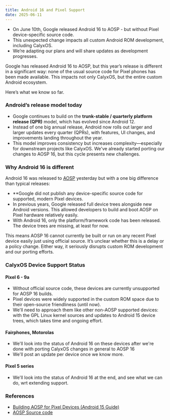 ```yaml
---
title: Android 16 and Pixel Support
date: 2025-06-11
---
```


* On June 10th, Google released Android 16 to AOSP - but without Pixel device-specific source code.
* This unexpected change impacts all custom Android ROM development, including CalyxOS.
* We’re adapting our plans and will share updates as development progresses.

Google has released Android 16 to AOSP, but this year’s release is different in a significant way: none of the usual source code for Pixel phones has been made available. This impacts not only CalyxOS, but the entire custom Android ecosystem.

Here’s what we know so far.

### Android’s release model today

* Google continues to build on the **trunk-stable / quarterly platform release (QPR)** model, which has evolved since Android 12.
* Instead of one big annual release, Android now rolls out larger and larger updates every quarter (QPRs), with features, UI changes, and improvements landing throughout the year.
* This model improves consistency but increases complexity—especially for downstream projects like CalyxOS. We've already started porting our changes to AOSP 16, but this cycle presents new challenges.

### Why Android 16 is different

Android 16 was released to [AOSP](https://android.googlesource.com/platform/manifest/+/android-16.0.0_r1) yesterday but with a one big difference than typical releases:
* **Google did not publish any device-specific source code for supported, modern Pixel devices.
* In previous years, Google released full device trees alongside new Android versions. This allowed developers to build and boot AOSP on Pixel hardware relatively easily.
* With Android 16, only the platform/framework code has been released. The device trees are missing, at least for now.

This means AOSP 16 cannot currently be built or run on any recent Pixel device easily just using official source. It’s unclear whether this is a delay or a policy change. Either way, it seriously disrupts custom ROM development and our porting efforts.

### CalyxOS Device Support Status
#### Pixel 6 - 9a

* Without official source code, these devices are currently unsupported for AOSP 16 builds.
* Pixel devices were widely supported in the custom ROM space due to their open-source friendliness (until now).
* We'll need to approach them like other non-AOSP supported devices: with the GPL Linux kernel sources and updates to Android 15 device trees, which takes time and ongoing effort.

#### Fairphones, Motorolas

* We'll look into the status of Android 16 on these devices after we're done with porting CalyxOS changes in general to AOSP 16
* We'll post an update per device once we know more.

#### Pixel 5 series

* We'll look into the status of Android 16 at the end, and see what we can do, wrt extending support.

### References
* [Building AOSP for Pixel Devices (Android 15 Guide)](https://source.android.com/docs/setup/start)
* [AOSP Source code](https://android.googlesource.com/)

